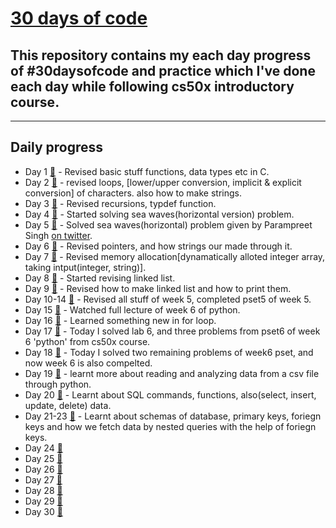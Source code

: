 # [30 days of code](https://twitter.com/anant_luthra_/status/1642538505040691200)

## This repository contains my each day progress of #30daysofcode and practice which I've done each day while following cs50x introductory course.
---
## Daily progress 

- Day 1 [🔗](./day%201/) - Revised basic stuff functions, data types etc in C.
- Day 2 [🔗](./day%202/) - revised loops, [lower/upper conversion, implicit & explicit conversion] of characters. also how to make strings.
- Day 3 [🔗](./day%203/) - Revised recursions, typdef function.
- Day 4 [🔗](./day%204/) - Started solving sea waves(horizontal version) problem.
- Day 5 [🔗](./day%205/) - Solved sea waves(horizontal) problem given by Parampreet Singh [on twitter](https://twitter.com/Param3021/status/1643639610042617856).
- Day 6 [🔗](./day%206/) - Revised pointers, and how strings our made through it.
- Day 7 [🔗](./day%207/) - Revised memory allocation[dynamatically alloted integer array, taking intput(integer, string)].
- Day 8 [🔗](./day%208/) - Started revising linked list.
- Day 9 [🔗](./day%209/) - Revised how to make linked list and how to print them.
- Day 10-14 [🔗](./day%2010/) - Revised all stuff of week 5, completed pset5 of week 5.
- Day 15 [🔗](./day%2015/) - Watched full lecture of week 6 of python.
- Day 16 [🔗](./day%2016/) - Learned something new in for loop.
- Day 17 [🔗](./day%2017/) - Today I solved lab 6, and three problems from pset6 of week 6 'python' from cs50x course.
- Day 18 [🔗](./day%2018/) - Today I solved two remaining problems of week6 pset, and now week 6 is also compelted.
- Day 19 [🔗](./day%2019/) - learnt more about reading and analyzing data from a csv file through python.
- Day 20 [🔗](./day%2020/) - Learnt about SQL commands, functions, also(select, insert, update, delete) data.
- Day 21-23 [🔗](./day%2021-23/) - Learnt about schemas of database, primary keys, foriegn keys and how we fetch data by nested queries with the help of foriegn keys.
- Day 24 [🔗]()
- Day 25 [🔗]()
- Day 26 [🔗]()
- Day 27 [🔗]()
- Day 28 [🔗]()
- Day 29 [🔗]()
- Day 30 [🔗]()